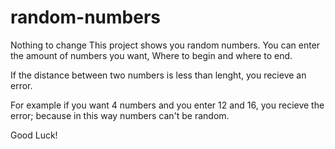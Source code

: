 # random-numbers
Nothing to change
This project shows you random numbers.
You can enter the amount of numbers you want, Where to begin and where to end.

If the distance between two numbers is less than lenght, you recieve an error.

For example if you want 4 numbers and you enter 12 and 16, you recieve the error; because in this way numbers can't be random.

Good Luck!
